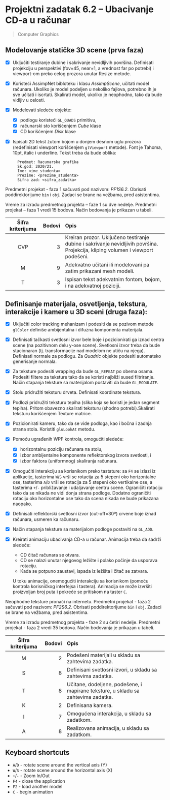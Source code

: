 # Projektni zadatak 6.2 – Ubacivanje CD-a u računar

> Computer Graphics

## Modelovanje statičke 3D scene (prva faza)

- [x] Uključiti testiranje dubine i sakrivanje nevidljivih površina. Definisati projekciju u perspektivi (fov=45, near=1, a vrednost far po potrebi) i viewport-om preko celog prozora unutar Resize metode.
- [x] Koristeći AssimpNet bibloteku i klasu *AssimpScene*, učitati model računara. Ukoliko je model podeljen u nekoliko fajlova, potrebno ih je sve učitati i iscrtati. Skalirati model, ukoliko je neophodno, tako da bude vidljiv u celosti.
- [x] Modelovati sledeće objekte:
  - [x] podlogu koristeći `GL_QUADS` primitivu,
  - [x] računarski sto korišćenjem *Cube* klase
  - [x] CD korišćenjem *Disk* klase
- [x] Ispisati 2D tekst žutom bojom u donjem desnom uglu prozora (redefinisati viewport korišćenjem `glViewport` metode). Font je Tahoma, 10pt, italic i underline. Tekst treba da bude oblika:

        Predmet: Racunarska grafika
        Sk.god: 2020/21.
        Ime: <ime_studenta>
        Prezime: <prezime_studenta>
        Sifra zad: <sifra_zadatka>

Predmetni projekat - faza 1 sačuvati pod nazivom: *PF1S6.2*. Obrisati poddirektorijume `bin` i `obj`. Zadaci se brane na vežbama, pred asistentima.

Vreme za izradu predmetnog projekta – faze 1 su dve nedelje. Predmetni projekat – faza 1 vredi 15 bodova. Način bodovanja je prikazan u tabeli.

| Šifra kriterijuma  | Bodovi         | Opis  |
|:-------------:|-------------:|:-----|
| CVP | 3 | Kreiran prozor. Uključeno testiranje dubine i sakrivanje nevidljivih površina. Projekcija, kliping volumen i viewport podešeni. |
|  M  | 9      | Adekvatno učitani ili modelovani pa zatim prikazani mesh modeli.|
|  T  | 3      | Ispisan tekst adekvatnim fontom, bojom, i na adekvatnoj poziciji. |

## Definisanje materijala, osvetljenja, tekstura, interakcije i kamere u 3D sceni (druga faza):

- [x] Uključiti color tracking mehanizam i podesiti da se pozivom metode `glColor` definiše ambijentalna i difuzna komponenta materijala.
- [x] Definisati tačkasti svetlosni izvor bele boje i pozicionirati ga iznad centra scene (na pozitivnom delu y-ose scene). Svetlosni izvor treba da bude stacionaran (tj. transformacije nad modelom ne utiču na njega). Definisati normale za podlogu. Za *Quadric* objekte podesiti automatsko generisanje normala.
- [x] Za teksture podesiti wrapping da bude `GL_REPEAT` po obema osama. Podesiti filtere za teksture tako da se koristi najbliži sused filtriranje. Način stapanja teksture sa materijalom postaviti da bude `GL_MODULATE`.
- [x] Stolu pridružiti teksturu drveta. Definisati koordinate tekstura.
- [x] Podlozi pridružiti teksturu tepiha (slika koja se koristi je jedan segment tepiha). Pritom obavezno skalirati teksturu (shodno potrebi).Skalirati teksturu korišćenjem Texture matrice.
- [x] Pozicionirati kameru, tako da se vide podloga, kao i bočna i zadnja strana stola. Koristiti `gluLookAt` metodu.
- [x] Pomoću ugrađenih WPF kontrola, omogućiti sledeće:
    - [x] horizontalnu poziciju računara na stolu,
    - [x] izbor ambijentalne komponente reflektorskog izvora svetlosti, i
    - [x] izbor faktora (uniformnog) skaliranja računara.
- [x] Omogućiti interakciju sa korisnikom preko tastature: sa `F4` se izlazi iz aplikacije, tasterima `W`/`S` vrši se rotacija za 5 stepeni oko horizontalne ose, tasterima `A`/`D` vrši se rotacija za 5 stepeni oko vertikalne ose, a tasterima `+`/`-` približavanje i udaljavanje centru scene. Ograničiti rotaciju tako da se nikada ne vidi donja strana podloge. Dodatno ograničiti rotaciju oko horizontalne ose tako da scena nikada ne bude prikazana naopako.
- [x] Definisati reflektorski svetlosni izvor (cut-off=30º) crvene boje iznad računara, usmeren ka računaru.
- [x] Način stapanja teksture sa materijalom podloge postaviti na `GL_ADD`.
- [x] Kreirati animaciju ubacivanja CD-a u računar. Animacija treba da sadrži sledeće:
    - CD čitač računara se otvara.
    - CD se nalazi unutar njegovog ležište i polako počinje da usporava rotaciju.
    - Kada se potpuno zaustavi, ispada iz ležišta i čitač se zatvara.
    
    U toku animacije, onemogućiti interakciju sa korisnikom (pomoću kontrola korisničkog interfejsa i tastera). Animacija se može izvršiti proizvoljan broj puta i pokreće se pritiskom na taster `C`.

Neophodne teksture pronaći na internetu. Predmetni projekat - faza 2 sačuvati pod nazivom: *PF2S6.2*. Obrisati poddirektorijume `bin` i `obj`. Zadaci se brane na vežbama, pred asistentima.

Vreme za izradu predmetnog projekta - faze 2 su četiri nedelje. Predmetni projekat - faza 2 vredi 35 bodova. Način bodovanja je prikazan u tabeli.

| Šifra kriterijuma  | Bodovi         | Opis  |
|:-------------:|-------------:|:-----|
| M | 2 | Podešeni materijali u skladu sa zahtevima zadatka. |
|  S  | 8 | Definisani svetlosni izvori, u skladu sa zahtevima zadatka.|
|  T  | 8 | Učitane, dodeljene, podešene, i mapirane teksture, u skladu sa zahtevima zadatka. |
|  K  | 2 | Definisana kamera. |
|  I  | 7 | Omogućena interakcija, u skladu sa zadatkom. |
|  A  | 8 | Realizovana animacija, u skladu sa zadatkom. |

## Keyboard shortcuts

- `A`/`D` - rotate scene around the vertical axis (Y)
- `W`/`S` - rotate scene around the horizontal axis (X)
- `+`/`-` - Zoom In/Out
- `F4` - close the application
- `F2` - load another model
- `C` - begin animation